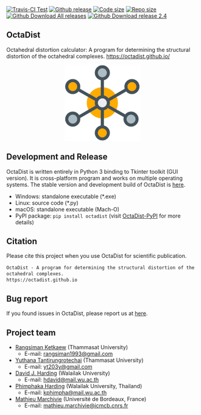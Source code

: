 [![Travis-CI Test](https://img.shields.io/travis/OctaDist/OctaDist/master.svg
)](https://travis-ci.org/OctaDist/OctaDist)
[![Github release](https://img.shields.io/github/release/octadist/octadist.svg
)](https://github.com/OctaDist/OctaDist/releases)
[![Code size](https://img.shields.io/github/languages/code-size/OctaDist/OctaDist.svg)](https://github.com/OctaDist/OctaDist)
[![Repo size](https://img.shields.io/github/repo-size/OctaDist/OctaDist.svg)](https://github.com/OctaDist/OctaDist)
[![Github Download All releases](https://img.shields.io/github/downloads/OctaDist/octadist/total.svg)](https://github.com/OctaDist/OctaDist/releases)
[![Github Download release 2.4](https://img.shields.io/github/downloads/OctaDist/OctaDist/v.2.4/total.svg
)](https://github.com/OctaDist/OctaDist/releases/tag/v.2.4)

## OctaDist

Octahedral distortion calculator: A program for determining the structural distortion of the octahedral complexes. https://octadist.github.io/

<p align="center">
   <img alt="molecule" src="https://raw.githubusercontent.com/OctaDist/OctaDist/master/images/molecule.png" align=middle width="200pt" />
<p/>

## Development and Release

OctaDist is written entirely in Python 3 binding to Tkinter toolkit (GUI version). 
It is cross-platform program and works on multiple operating systems. 
The stable version and development build of OctaDist is [here](https://github.com/OctaDist/OctaDist/releases).

- Windows: standalone executable (\*.exe)
- Linux: source code (\*.py)
- macOS: standalone executable (Mach-O)
- PyPI package: `pip install octadist` (visit [OctaDist-PyPI](https://github.com/OctaDist/OctaDist-PyPI) for more details)

## Citation

Please cite this project when you use OctaDist for scientific publication.

```
OctaDist - A program for determining the structural distortion of the octahedral complexes.
https://octadist.github.io
```

## Bug report

If you found issues in OctaDist, please report us at [here](https://github.com/OctaDist/OctaDist/issues).

## Project team

- [Rangsiman Ketkaew](https://sites.google.com/site/rangsiman1993) (Thammasat University) <br/>
  - E-mail: rangsiman1993@gmail.com <br/>
- [Yuthana Tantirungrotechai](https://sites.google.com/site/compchem403/people/faculty/yuthana) (Thammasat University)
  - E-mail: yt203y@gmail.com
- [David J. Harding](https://www.funtechwu.com/david-j-harding) (Walailak University)
  - E-mail: hdavid@mail.wu.ac.th
- [Phimphaka Harding](https://www.funtechwu.com/phimphaka-harding) (Walailak University, Thailand)
  - E-mail: kphimpha@mail.wu.ac.th
- [Mathieu Marchivie](http://www.icmcb-bordeaux.cnrs.fr/spip.php?article562&lang=fr) (Université de Bordeaux, France)
  - E-mail: mathieu.marchivie@icmcb.cnrs.fr

